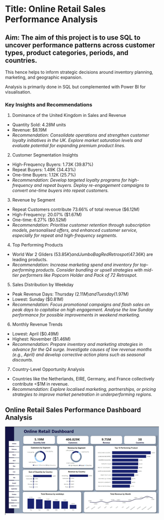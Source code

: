 # Title: Online Retail Sales Performance Analysis

## Aim: The aim of this project is to use SQL to uncover performance patterns across customer types, product categories, periods, and countries.

This hence helps to inform strategic decisions around inventory planning, marketing, and geographic expansion.

Analysis is primarily done in SQL but complemented with Power BI for visualisation. 

### Key Insights and Recommendations

1. Dominance of the United Kingdom in Sales and Revenue
* Quantity Sold: 4.28M units
* Revenue: $8.19M
* _Recommendation: Consolidate operations and strengthen customer loyalty initiatives in the UK. Explore market saturation levels and evaluate potential for expanding premium product lines._

2. Customer Segmentation Insights
* High-Frequency Buyers: 1.73K (39.87%)
* Repeat Buyers: 1.49K (34.43%)
* One-time Buyers: 1.12K (25.7%)
* _Recommendation: Develop targeted loyalty programs for high-frequency and repeat buyers. Deploy re-engagement campaigns to convert one-time buyers into repeat customers._

3. Revenue by Segment
* Repeat Customers contribute 73.66% of total revenue ($6.12M)
* High-Frequency: 20.07% ($1.67M)
* One-time: 6.27% ($0.52M)
* _Recommendation: Prioritise customer retention through subscription models, personalised offers, and enhanced customer service, especially for repeat and high-frequency segments._

4. Top Performing Products
* World War 2 Gliders ($53.85K) and Jumbo Bag Red Retrospot ($47.36K) are leading products.
* _Recommendation: Increase marketing spend and inventory for top-performing products. Consider bundling or upsell strategies with mid-tier performers like Popcorn Holder and Pack of 72 Retrospot._

5. Sales Distribution by Weekday
* Peak Revenue Days: Thursday ($2.11M) and Tuesday ($1.97M)
* Lowest: Sunday ($0.81M)
* _Recommendation: Focus promotional campaigns and flash sales on peak days to capitalise on high engagement. Analyse the low Sunday performance for possible improvements in weekend marketing._

6. Monthly Revenue Trends
* Lowest: April ($0.49M)
* Highest: November ($1.46M)
* _Recommendation: Prepare inventory and marketing strategies in advance for the Q4 surge. Investigate causes of low revenue months (e.g., April) and develop corrective action plans such as seasonal discounts._

7. Country-Level Opportunity Analysis
* Countries like the Netherlands, EIRE, Germany, and France collectively contribute <$1M in revenue.
* _Recommendation: Explore localised marketing, partnerships, or pricing strategies to improve market penetration in underperforming regions._


## Online Retail Sales Performance Dashboard Analysis
![snapshot](https://github.com/Emmaojo/Data-Analytics-Portfolio/blob/12a9f206e6ae58751e58753aaa18a94191feba15/SQL%20Project%20-%20Online%20Retail/Online%20Retail%20Dashboard.jpg)
